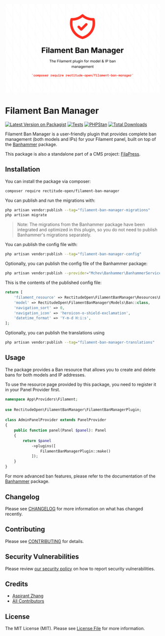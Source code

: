![Filament Ban Manager Banner](./art/Filament%20Ban%20Manager.png)
# Filament Ban Manager

[![Latest Version on Packagist](https://img.shields.io/packagist/v/rectitude-open/filament-ban-manager.svg?style=flat-square)](https://packagist.org/packages/rectitude-open/filament-ban-manager)
[![Tests](https://github.com/rectitude-open/filament-ban-manager/actions/workflows/run-tests.yml/badge.svg)](https://github.com/rectitude-open/filament-ban-manager/actions/workflows/run-tests.yml)
[![PHPStan](https://img.shields.io/badge/PHPStan-level%205-brightgreen)](https://phpstan.org/)
[![Total Downloads](https://img.shields.io/packagist/dt/rectitude-open/filament-ban-manager.svg?style=flat-square)](https://packagist.org/packages/rectitude-open/filament-ban-manager)


Filament Ban Manager is a user-friendly plugin that provides complete ban management (both models and IPs) for your Filament panel, built on top of the [Banhammer](https://github.com/mchev/banhammer) package.

This package is also a standalone part of a CMS project: [FilaPress](https://github.com/rectitude-open/filapress).

## Installation

You can install the package via composer:

```bash
composer require rectitude-open/filament-ban-manager
```

You can publish and run the migrations with:

```bash
php artisan vendor:publish --tag="filament-ban-manager-migrations"
php artisan migrate
```
> Note: The migrations from the Banhammer package have been integrated and optimized in this plugin, so you do not need to publish Banhammer's migrations separately.

You can publish the config file with:

```bash
php artisan vendor:publish --tag="filament-ban-manager-config"
```

Optionally, you can publish the config file of the Banhammer package:

```bash
php artisan vendor:publish --provider="Mchev\Banhammer\BanhammerServiceProvider" --tag="config"
```

This is the contents of the published config file:

```php
return [
    'filament_resource' => RectitudeOpen\FilamentBanManager\Resources\BanResource::class,
    'model' => RectitudeOpen\FilamentBanManager\Models\Ban::class,
    'navigation_sort' => 0,
    'navigation_icon' => 'heroicon-o-shield-exclamation',
    'datetime_format' => 'Y-m-d H:i:s',
];
```

Optionally, you can publish the translations using

```bash
php artisan vendor:publish --tag="filament-ban-manager-translations"
```

## Usage

The package provides a Ban resource that allows you to create and delete bans for both models and IP addresses.

To use the resource page provided by this package, you need to register it in your Panel Provider first.

```php
namespace App\Providers\Filament;

use RectitudeOpen\FilamentBanManager\FilamentBanManagerPlugin;

class AdminPanelProvider extends PanelProvider
{
    public function panel(Panel $panel): Panel
    {
        return $panel
            ->plugins([
                FilamentBanManagerPlugin::make()
            ]);
    }
}    
```

For more advanced ban features, please refer to the documentation of the [Banhammer](https://github.com/mchev/banhammer) package.

## Changelog

Please see [CHANGELOG](CHANGELOG.md) for more information on what has changed recently.

## Contributing

Please see [CONTRIBUTING](.github/CONTRIBUTING.md) for details.

## Security Vulnerabilities

Please review [our security policy](../../security/policy) on how to report security vulnerabilities.

## Credits

- [Aspirant Zhang](https://github.com/aspirantzhang)
- [All Contributors](../../contributors)

## License

The MIT License (MIT). Please see [License File](LICENSE.md) for more information.
